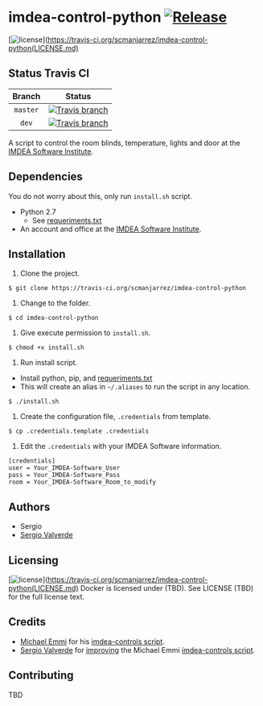 imdea-control-python [![Release](https://img.shields.io/github/release/scmanjarrez/imdea-control-python.svg)](https://github.com/scmanjarrez/imdea-control-python.svg)
====================
 [![license](https://img.shields.io/github/license/scmanjarrez/imdea-control-python.svg)](https://travis-ci.org/scmanjarrez/imdea-control-python(LICENSE.md)


Status Travis CI
----------------
| Branch | Status | 
| :-: | :-: |
| `master` | [![Travis branch](https://travis-ci.org/scmanjarrez/imdea-control-python.svg?branch=master)](https://travis-ci.org/scmanjarrez/imdea-control-python) |
| `dev` | [![Travis branch](https://travis-ci.org/scmanjarrez/imdea-control-python.svg?branch=dev)](https://travis-ci.org/scmanjarrez/imdea-control-python) |



A script to control the room blinds, temperature, lights and door at the [IMDEA Software Institute].


Dependencies
------------
You do not worry about this, only run `install.sh` script.

* Python 2.7
  * See [requeriments.txt]
* An account and office at the [IMDEA Software Institute].


Installation
------------
1. Clone the project.
```shell
$ git clone https://travis-ci.org/scmanjarrez/imdea-control-python
```
1. Change to the folder.
```shell
$ cd imdea-control-python
```
1. Give execute permission to `install.sh`.
```shell
$ chmod +x install.sh
```
1. Run install script.
  * Install python, pip, and [requeriments.txt]
  * This will create an alias in `~/.aliases` to run the script in any location.
```shell
$ ./install.sh
```
1. Create the configuration file, `.credentials` from template.
```shell
$ cp .credentials.template .credentials
```
1. Edit the `.credentials` with your IMDEA Software information.
```
[credentials]
user = Your_IMDEA-Software_User
pass = Your_IMDEA-Software_Pass
room = Your_IMDEA-Software_Room_to_modify
```


Authors
-------

* Sergio
* [Sergio Valverde](https://github.com/svg153)


Licensing
---------
[![license](https://img.shields.io/github/license/scmanjarrez/imdea-control-python.svg)](https://travis-ci.org/scmanjarrez/imdea-control-python(LICENSE.md)
Docker is licensed under (TBD). See LICENSE (TBD) for the full license text.




Credits
-------
* [Michael Emmi](https://github.com/michael-emmi) for his [imdea-controls script].
* [Sergio Valverde](https://github.com/svg153) for [improving](https://github.com/svg153/imdea-controls) the Michael Emmi [imdea-controls script].


Contributing
------------
TBD


[IMDEA Software Institute]:http://www.software.imdea.org
[imdea-control-python]:https://github.com/scmanjarrez/imdea-control-python
[imdea-controls script]:https://github.com/michael-emmi/imdea-controls
[requeriments.txt]:https://github.com/scmanjarrez/imdea-control-python
